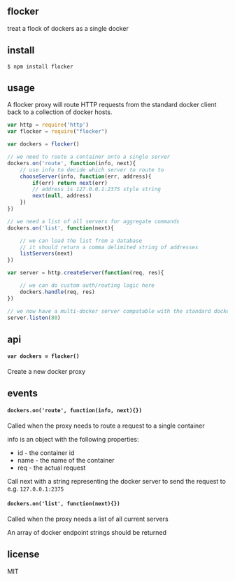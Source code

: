 flocker
-------

treat a flock of dockers as a single docker

## install

```
$ npm install flocker
```

## usage

A flocker proxy will route HTTP requests from the standard docker client back to a collection of docker hosts.

```js
var http = require('http')
var flocker = require("flocker")

var dockers = flocker()

// we need to route a container onto a single server
dockers.on('route', function(info, next){
	// use info to decide which server to route to
	chooseServer(info, function(err, address){
		if(err) return next(err)
		// address is 127.0.0.1:2375 style string
		next(null, address)
	})
})

// we need a list of all servers for aggregate commands
dockers.on('list', function(next){

	// we can load the list from a database
	// it should return a comma delimited string of addresses
	listServers(next)
})

var server = http.createServer(function(req, res){

	// we can do custom auth/routing logic here
	dockers.handle(req, res)	
})

// we now have a multi-docker server compatable with the standard docker client
server.listen(80)
```

## api

#### `var dockers = flocker()`

Create a new docker proxy

## events

#### `dockers.on('route', function(info, next){})`

Called when the proxy needs to route a request to a single container

info is an object with the following properties:

 * id - the container id
 * name - the name of the container
 * req - the actual request

Call next with a string representing the docker server to send the request to e.g. `127.0.0.1:2375`

#### `dockers.on('list', function(next){})`

Called when the proxy needs a list of all current servers

An array of docker endpoint strings should be returned

## license

MIT